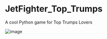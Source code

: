 # JetFighter_Top_Trumps
A cool Python game for Top Trumps Lovers 

![image](https://user-images.githubusercontent.com/6288303/123503301-88f92f80-d628-11eb-80e8-3dab74162936.png)
